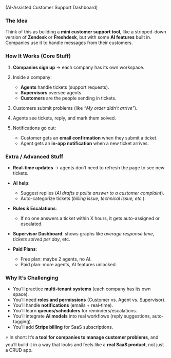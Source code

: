 (AI-Assisted Customer Support Dashboard)



### **The Idea**

Think of this as building a **mini customer support tool**, like a stripped-down version of **Zendesk** or **Freshdesk**, but with some **AI features** built in. Companies use it to handle messages from their customers.



### **How It Works (Core Stuff)**

1. **Companies sign up** → each company has its own workspace.
2. Inside a company:

   * **Agents** handle tickets (support requests).
   * **Supervisors** oversee agents.
   * **Customers** are the people sending in tickets.
3. Customers submit problems (like *“My order didn’t arrive”*).
4. Agents see tickets, reply, and mark them solved.
5. Notifications go out:

   * Customer gets an **email confirmation** when they submit a ticket.
   * Agent gets an **in-app notification** when a new ticket arrives.



### **Extra / Advanced Stuff**

* **Real-time updates** → agents don’t need to refresh the page to see new tickets.
* **AI help**:

  * Suggest replies (*AI drafts a polite answer to a customer complaint*).
  * Auto-categorize tickets (*billing issue, technical issue, etc.*).
* **Rules & Escalations**:

  * If no one answers a ticket within X hours, it gets auto-assigned or escalated.
* **Supervisor Dashboard**: shows graphs like *average response time*, *tickets solved per day*, etc.
* **Paid Plans**:

  * Free plan: maybe 2 agents, no AI.
  * Paid plan: more agents, AI features unlocked.


### **Why It’s Challenging**

* You’ll practice **multi-tenant systems** (each company has its own space).
* You’ll need **roles and permissions** (Customer vs. Agent vs. Supervisor).
* You’ll handle **notifications** (emails + real-time).
* You’ll learn **queues/schedulers** for reminders/escalations.
* You’ll integrate **AI models** into real workflows (reply suggestions, auto-tagging).
* You’ll add **Stripe billing** for SaaS subscriptions.



⚡ In short: It’s **a tool for companies to manage customer problems**, and you’ll build it in a way that looks and feels like a **real SaaS product**, not just a CRUD app.



